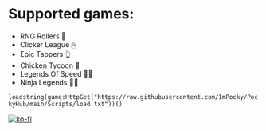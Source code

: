 # Supported games:

* RNG Rollers 🎲
* Clicker League 🖱
* Epic Tappers 👆
* Chicken Tycoon 🐣
* Legends Of Speed 🏃‍♂️
* Ninja Legends 🐱‍👤

```loadstring(game:HttpGet("https://raw.githubusercontent.com/ImPocky/PockyHub/main/Scripts/load.txt"))()```



[![ko-fi](https://ko-fi.com/img/githubbutton_sm.svg)](https://ko-fi.com/Q5Q6PJ4DI)
